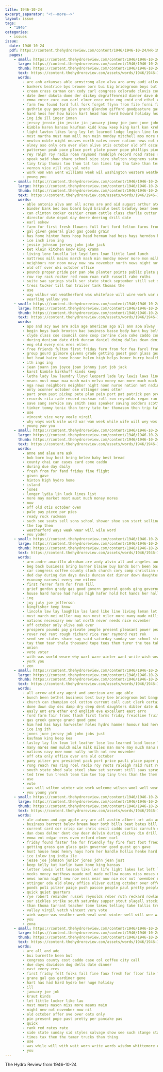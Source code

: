 ```yaml
---
title: 1946-10-24
excerpt_separator: "<!--more-->"
layout: issue
tags:
  - "1946"
categories:
  - issues
issue:
  date: 1946-10-24
  pdf: https://content.thehydroreview.com/content/1946/1946-10-24/HR-1946-10-24.pdf
  pages:
    - small: https://content.thehydroreview.com/content/1946/1946-10-24/small/HR-1946-10-24-01.jpg
      large: https://content.thehydroreview.com/content/1946/1946-10-24/large/HR-1946-10-24-01.jpg
      thumb: https://content.thehydroreview.com/content/1946/1946-10-24/thumbnails/HR-1946-10-24-01.jpg
      text: https://content.thehydroreview.com/assets/words/1946/1946-10-24/HR-1946-10-24-01.txt
      words:
        - are anh arkansas able armstrong alex alva aro army audi aileen asp ameri ago all age ather and andrew ata anthony albert auxier
        - bankers beatrice bys browne born bui big bridegroom boys but brother brothers bryan betty bright blood bull breed bear ball bout brown bring barrows back bert bou bogs bone balding biel brought blaine been black belle bilis bly business buy bell bride bob
        - cream crass carman can cody carl congress colorado clovis cousins cam city cal coleman carnegie crawford cox citizen champion class cusick change clock count charlie come county channels chee cost canute clark cotton caddo current cole came chet chamber clinton claude cecil cattle camp
        - date deer dakota done der dickey degraffenreid dinner dave during dun dam donald dent days daughter day dooley dallas duncan denny duke dale deputy dence drab
        - emma enter eure ean earl elmer ence ente eng enid end ethel elliot ellis even
        - farm few found ford full fork forget flynn from file forni farms finley felton frost free flight frank fore failing friday for flansburg flyn fiet friends far field faire first fair fromm falls
        - guthrie guy george glen grand glendon gifford goodpasture gar goes glidewell guest golden gone greek given general good governor glass
        - hard hess her how halon hart head has herd howard holiday heart hoover harge harper hot had honor homa him harvey hunting home high hope harold held hydro harry haga
        - ing ide ill inger inman
        - jersey jennie jim jessie jin january jimmy joe june jone john janette
        - kimble karen kansas kaufman kidd know keep king karl kan kreh koma kings keeping
        - light lawton likes long ley let learned lodge legion line lee leland longer lasley las lewis last leonard luba large lap lilie lloyd life left
        - most martha must man mill men main monday mitchell mos more miles milk mexico mail mee matt martin myler mike many mon may members matter march moses money mary merges major much mak made miss maude mile
        - newton noble night neaves north nates never nation news not nations november now new nora nephew
        - olney oso only ora over olen olive otis october old off oscar orm
        - patterson peak pace place port plate power pope phillips pion piedmont pai public pheasant pay presley pauline pounds petit person peo peter pec people post per panic present pankratz point profit president peng
        - rey ralph roy radio roan raymond randolph record road rates rebekah ran revell route rain ross rink reger register reason rom regular rosebud rida raleigh reno ranks
        - speak said shaw share school size sire shelton stephens saturday sun sue sale senator shown still spohn sary sales send story sunday sutton summer sed sin start see shirley stange soon street sey save stole sessions scarth sup sine state stage sorin show son smith swartz seal springs sai speaker second south schools states sever six sam silver sunda schrock stunz sou set sas she
        - tiny trip thomas too thom tat ton times top tha take than teri town truman tom till ten tusa tan toon the trotter ture tell tes them tee texas
        - vernon vice vill vis val vote
        - work won wan went williams week wil washington western weathers war wilson win world while was with wieland william want will waldo wee willard worst walter winning willingham weeks wen wyant weer weatherford weather washita
        - young you
    - small: https://content.thehydroreview.com/content/1946/1946-10-24/small/HR-1946-10-24-02.jpg
      large: https://content.thehydroreview.com/content/1946/1946-10-24/large/HR-1946-10-24-02.jpg
      thumb: https://content.thehydroreview.com/content/1946/1946-10-24/thumbnails/HR-1946-10-24-02.jpg
      text: https://content.thehydroreview.com/assets/words/1946/1946-10-24/HR-1946-10-24-02.txt
      words:
        - able antonio alva ann all acres are and aid august arthur ates alex army
        - binder bank bec box board boyd brindle best bradley bear been better both baby buy bull
        - can clinton cooker cashier cream cattle class charlie cutter creek county custer chest cecil corn carson church collins clerk cash credit city caddo
        - director duke depot day deere deering drill date
        - earl eskew
        - farm for first fresh flowers full fort ford felton farms from fails free
        - gal given general glad gas goods grain
        - has home hinton hens hosp head herman had hess hays herndon har hammer hoes hart harvest her hydro hen hay
        - ice inch iron ing
        - jessie johnson jersey john jake jack
        - ket klein kitchen know king kramm
        - living lone louella let loyd lens loan little land lunch
        - mattress mill mains march mash min monday mower more mon milk much mile mean model mickey money mete mat made
        - neighbors nor noon navy now new november north news night note
        - old off over oki october office
        - pounds proper pride per pan phe planter points public plate pha pain plants pope pay paul
        - row roy rack rocker red room roan ruth russell rake ruths
        - suite sao springs stalk ser state stock september still set seed star shall steel short service sink street soon san she shown supper states side sell season son steed stafford
        - tress tucker till ton trailer tank thomas the
        - use
        - way wilbur wat weatherford was whiteface will wire work war white week with worth wagon
        - yearling yellow you
    - small: https://content.thehydroreview.com/content/1946/1946-10-24/small/HR-1946-10-24-03.jpg
      large: https://content.thehydroreview.com/content/1946/1946-10-24/large/HR-1946-10-24-03.jpg
      thumb: https://content.thehydroreview.com/content/1946/1946-10-24/thumbnails/HR-1946-10-24-03.jpg
      text: https://content.thehydroreview.com/assets/words/1946/1946-10-24/HR-1946-10-24-03.txt
      words:
        - apo and acy awe are adin age american ago all ann apa alway
        - begin boys back broxton bac business basse body bank buy belt brown brummett bobby baris bae been buckmaster bring boi bill brun
        - clyde class coe council cone coop corrine clea coke caddo conn come clinton county con can company comes coffee cok cheap chapman cant check cattle
        - during denison date dick duncan daniel doing dallas dean denis dear donald darlene dent derryberry day dungan
        - eng eld every ens eres ellen
        - free friends fulton first friday fern from for fea farol frankie few faye foret fought friend farm forrest
        - group gourd gilmore givens grade getting guest goon glass geary gallon gave good genes gloria going gerald glad grapes general
        - hot head haire hone honor helen high helps homer hurry health hamons hinton her hydro has hume harry happy herschel
        - ith ings ing
        - jean joann joy joyce joan johnny just job jack
        - karst kimble kirkhuff kinds keep
        - letha lady low laundry lloyd leopard lade lay lewis laws lindl like look lace loose lar last lot lynn lock lonesome
        - means must mowe maa mash main melva money man more much mack many marge made milk mary miss marie mcphearson master mitzie monday moore meri millwee miller
        - nga news neighbors neighbor night noon nurse nation not nadine nov new navy never nelda
        - only oconner october ose ottinger ones otter
        - part prem past pickup pete plan pein port pat patrick pen president pica peart plants person per perfect
        - records rita rade record ruckman roll ron reynolds regan ran roy room reynold robbins read ready rose
        - save sang service say smith seas speaker saving sodders scott seip shirley shows stange set seer she school sherman safe saturday show session student said sal step sones sai shown sot six sunday seal sith sale sie schoo sas see speed
        - tinker tommy tonic than terry tate tor thomason thon trip tal tex try tucker taken tree ton thiessen texas the too
        - use
        - vincent vice very veale virgil
        - why ways work wile word war wan week while wife will wey wos weight walling was well wash with wen wear wish watch weeks wester
        - young yaw you
    - small: https://content.thehydroreview.com/content/1946/1946-10-24/small/HR-1946-10-24-04.jpg
      large: https://content.thehydroreview.com/content/1946/1946-10-24/large/HR-1946-10-24-04.jpg
      thumb: https://content.thehydroreview.com/content/1946/1946-10-24/thumbnails/HR-1946-10-24-04.jpg
      text: https://content.thehydroreview.com/assets/words/1946/1946-10-24/HR-1946-10-24-04.txt
      words:
        - anne and alee are ask
        - bob born buy bost bring below baby best bread
        - county chai can cases card come caddo
        - during due day daily
        - fresh from for fand friday fine flight
        - given gave
        - hinton high hydro home
        - island
        - jones
        - longer lydia lin luck lines list
        - more may market most must much money mores
        - now
        - off old otis october oven
        - pale pay piece par pies
        - ready rock ruckman
        - such see seats sell sons school shower shoe son start selling
        - the top them
        - weatherford ways weak wear will wile word
        - you yoder
    - small: https://content.thehydroreview.com/content/1946/1946-10-24/small/HR-1946-10-24-05.jpg
      large: https://content.thehydroreview.com/content/1946/1946-10-24/large/HR-1946-10-24-05.jpg
      thumb: https://content.thehydroreview.com/content/1946/1946-10-24/thumbnails/HR-1946-10-24-05.jpg
      text: https://content.thehydroreview.com/assets/words/1946/1946-10-24/HR-1946-10-24-05.txt
      words:
        - arm andre amarillo abraham are andy alvin all and angeles aud american army
        - beg back business bring burner blaine buy bands born been basic better busi but baby boys
        - car congress coffee county clock church cory comp christian cost comes caddo cotton cen cash check can come chu
        - ded day during dun days davis duncan dat dinner down daughter desire
        - economy earnest every ene eileen
        - first ferrer farm for from fill
        - grief gordon grady gas good govern general goods ging governor getting gov
        - house hard horse had helps high hafer hold hot hands her hall hart homer hater hydro has hand harge
        - ing
        - joy july joe jefferson
        - kingfisher keep know
        - lincoln law lay laughlin las land like line living leman let lovely list long lon
        - must march mei miller may man most miler more many made million mus matter much main
        - nations necessary new not north never needs nice november
        - off october only olive oak over
        - prospero pounds pay private people present pleasant power peace
        - rover red rent rough richard rice reer raymond rest rok
        - send see states share say said saturday sunday sue school stephens second set sin state schooling schools short street scarce scope side sole stone stress sha scales seen swing sun
        - tay then tear thele thousand tape tees them turer the tea take tomlinson turn too tra ted tax teach tobe tory
        - union
        - vote voter
        - with was world weare why wart ware winter want write wish weatherford weather will washington war
        - york you
        - zen
    - small: https://content.thehydroreview.com/content/1946/1946-10-24/small/HR-1946-10-24-06.jpg
      large: https://content.thehydroreview.com/content/1946/1946-10-24/large/HR-1946-10-24-06.jpg
      thumb: https://content.thehydroreview.com/content/1946/1946-10-24/thumbnails/HR-1946-10-24-06.jpg
      text: https://content.thehydroreview.com/assets/words/1946/1946-10-24/HR-1946-10-24-06.txt
      words:
        - all arrow aid ary agent and american are age able
        - bunch been bethel business best bury bee bridegroom but bangs bank better bull
        - church can champion col cotton current call cust clerk certain cattle cadd carruth cover county cream case copper carbon car college company carnegie
        - done down day dec damp dry deep dent daughters dibler date dam domes
        - easly ent era ether end english eve excellent east erro
        - ford farm fair franc flash first farms friday freidline fruit fil filling flood favor fast franchi for from fall
        - gas greek george grand good gene
        - him hed has hays harvester holes hydro hammer honour had herd held harness hand hole hubert hens head
        - ice ing ith
        - jones june jersey job john jobs just
        - kaufman king keep kea
        - lasley lay liv lean let leather lose lou learned lead loose lunch life look left litter
        - many mares men mulch mile milk miles man more may much manu mate
        - nations navy now noon nally north not new november
        - off ota only office over ora old october
        - pany pitzer pro president pack port price pauli place paper painting part per polley pounds power public pulver
        - rong reach res ring roel radio roy roots raleigh raid rust roof rays rosebud running rock
        - south state shed sale steel shaw set servant still saas spray shall sands speak small setting soap sai short sake summer sire school sell service seaton spring sun
        - ted tree tun trench team tim toe top tiny tres than the them trees tape
        - use
        - vote
        - was will wilton winter wie work welcome wilson wool well weather weatherford winters wilbur warm with wire waldo wider wind world warren water
        - you young yarn
    - small: https://content.thehydroreview.com/content/1946/1946-10-24/small/HR-1946-10-24-07.jpg
      large: https://content.thehydroreview.com/content/1946/1946-10-24/large/HR-1946-10-24-07.jpg
      thumb: https://content.thehydroreview.com/content/1946/1946-10-24/thumbnails/HR-1946-10-24-07.jpg
      text: https://content.thehydroreview.com/assets/words/1946/1946-10-24/HR-1946-10-24-07.txt
      words:
        - ale autumn and ago apple ary are all austin albert art ada acres
        - business barrett below bream beer both bills beat bates bill bobbie but brewers bound bethel best bobby brown bottom barber binger boys bass bible ber back board box
        - current card cor crisp car chris cecil caddo curtis carruth crissman charles call cover custer can come channel child curry coffey cold citizen cattle city cha cos county colorado christmas crees class chas cruzan chester cox
        - dan does delmer dent day dear delvin during dickey din drill date dinner dale drop demo
        - emma ent edgar eres even erford elmer earl
        - friday found faster fae for friendly fay fire fast fost freeze fulton fish forward flynn flowers friends firm first farrel farm from foot franklin far fancy fair fortune falls frank finley fields
        - getting grass gam glass gain governor good guest gon gave
        - hunt house head henry hays horn her handle hollis henke hard harvey hershel harry had hinton him half hagin health how hadi has hydro home
        - ice inlow ing india ile
        - jesse joe johnson junior jones john jean just
        - keep kelly kut karlin kwon kone king kansas
        - letter lewis lett lesson like ler life light lakes let left lok love long larger land lobe little
        - meeks money matthews maude mel made mellow means miss moses more moke monday moody mill marvin man mckee marion most major min mow mix may miller manse mecca mile moth mediate members melvin marsh morrison mound men
        - news norma night new nov ness near now nie nor not november north
        - ottinger oda old olney office oliver outing october over offen
        - ponds poli pitzer paige push pascoe people paul pretty peoples patricia patsy pack peo patton patience parker park pounds pro pheasant
        - quick quiet quarters
        - rye robert reminder russel reynolds reber ruth reckard rowland res rest running rosa ray rand ralph ruhl ready regular ren roll roy
        - sur sickles strike south saturday supper stout slagell stocking share son savory scott smith state sit spencer she seed sunday station shultz stephens simple shelt start service shall see save soon sincere sale school stand still
        - than thoma tarrant teacher tome takes telling take tallis trucks tang tio talk ture toma tickel triplett thomason tar town trip top tell the turner
        - valley virgil vetch vincent very vote
        - wiek wayne was weather week weal went winter well will wee witt worth work weatherford wever wing wilma wearing wesley while wilbur wide word western way wheat west wilson watz wave world weathers with
        - you
        - zona
    - small: https://content.thehydroreview.com/content/1946/1946-10-24/small/HR-1946-10-24-08.jpg
      large: https://content.thehydroreview.com/content/1946/1946-10-24/large/HR-1946-10-24-08.jpg
      thumb: https://content.thehydroreview.com/content/1946/1946-10-24/thumbnails/HR-1946-10-24-08.jpg
      text: https://content.thehydroreview.com/assets/words/1946/1946-10-24/HR-1946-10-24-08.txt
      words:
        - are all and ade
        - bui burnette been but
        - congress county cost caddo case col coffee city call
        - due days davidson dog dells date dinner
        - east every eres
        - first friday felt folks fall fine faux fresh for floor file frank from
        - grane gal gas gardiner gene
        - hart has had hard hydro her huge holiday
        - ill
        - january joe job
        - kraut kinds
        - let little locker like lau
        - mast meats mason miss more means main
        - night new not november now nil
        - old october offer ove over oats only
        - pin present pope past pretty per pancake pas
        - quick
        - rank red rates rate
        - side state sunday sid styles salvage show see such stange states search session starts sear send sand street special speak sessions second sales
        - times tax then the tamer trucks than thing
        - use
        - was while will with wait worn write words wisdom whittemore weatherford wax wil
        - you
---
```


The Hydro Review from 1946-10-24

<!--more-->

